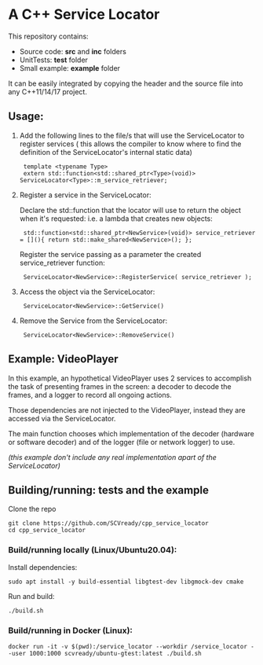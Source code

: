 
# A C++ Service Locator

This repository contains:
- Source code: **src** and **inc** folders
- UnitTests: **test** folder
- Small example: **example** folder

It can be easily integrated by copying the header and the source file into any C++11/14/17 project.

## Usage:

1. Add the following lines to the file/s that will use the ServiceLocator to register services ( this allows the compiler to know where to find the definition of the ServiceLocator's internal static data)

        template <typename Type>
        extern std::function<std::shared_ptr<Type>(void)> ServiceLocator<Type>::m_service_retriever;


2. Register a service in the ServiceLocator:

    Declare the std::function that the locator will use to return the object when it's requested:
    i.e. a lambda that creates new objects:

        std::function<std::shared_ptr<NewService>(void)> service_retriever = [](){ return std::make_shared<NewService>(); };

    Register the service passing as a parameter the created service_retriever function:

        ServiceLocator<NewService>::RegisterService( service_retriever );

3. Access the object via the ServiceLocator:

        ServiceLocator<NewService>::GetService()

4. Remove the Service from the ServiceLocator:

        ServiceLocator<NewService>::RemoveService()

## Example: VideoPlayer

In this example, an hypothetical VideoPlayer uses 2 services to accomplish the task of presenting frames in the screen: a decoder to decode the frames, and a logger to record all ongoing actions.

Those dependencies are not injected to the VideoPlayer, instead they are accessed via the ServiceLocator.

The main function chooses which implementation of the decoder (hardware or software decoder) and of the logger (file or network logger) to use.

*(this example don't include any real implementation apart of the ServiceLocator)*

## Building/running: tests and the example
Clone the repo

    git clone https://github.com/SCVready/cpp_service_locator
    cd cpp_service_locator

### Build/running locally (Linux/Ubuntu20.04):

Install dependencies:

    sudo apt install -y build-essential libgtest-dev libgmock-dev cmake

Run and build:

    ./build.sh

### Build/running in Docker (Linux):

    docker run -it -v $(pwd):/service_locator --workdir /service_locator --user 1000:1000 scvready/ubuntu-gtest:latest ./build.sh